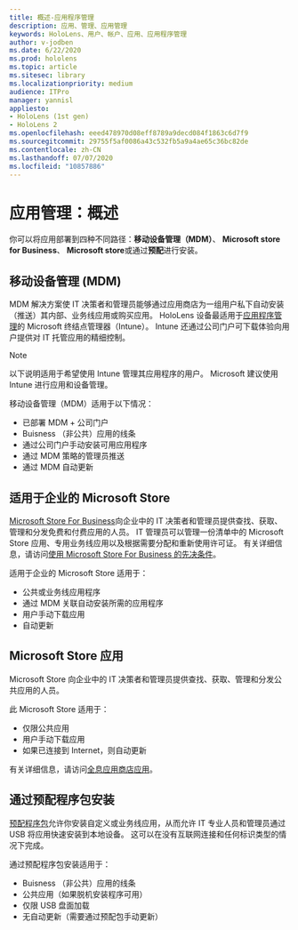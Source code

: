 ```yaml
---
title: 概述-应用程序管理
description: 应用、管理、应用管理
keywords: HoloLens、用户、帐户、应用、应用程序管理
author: v-jodben
ms.date: 6/22/2020
ms.prod: hololens
ms.topic: article
ms.sitesec: library
ms.localizationpriority: medium
audience: ITPro
manager: yannisl
appliesto:
- HoloLens (1st gen)
- HoloLens 2
ms.openlocfilehash: eeed478970d08eff8789a9decd084f1863c6d7f9
ms.sourcegitcommit: 29755f5af0086a43c532fb5a9a4ae65c36bc82de
ms.contentlocale: zh-CN
ms.lasthandoff: 07/07/2020
ms.locfileid: "10857886"
---
```

# 应用管理：概述

你可以将应用部署到四种不同路径：**移动设备管理（MDM）**、 **Microsoft store for Business**、 **Microsoft store**或通过**预配**进行安装。 

## 移动设备管理 (MDM)

MDM 解决方案使 IT 决策者和管理员能够通过应用商店为一组用户私下自动安装（推送）其内部、业务线应用或购买应用。 HoloLens 设备最适用于[应用程序管理](app-deploy-intune.md)的 Microsoft 终结点管理器（Intune）。 Intune 还通过公司门户可下载体验向用户提供对 IT 托管应用的精细控制。

> [!NOTE] 
> 以下说明适用于希望使用 Intune 管理其应用程序的用户。 Microsoft 建议使用 Intune 进行应用和设备管理。
    
移动设备管理（MDM）适用于以下情况： 
* 已部署 MDM + 公司门户 
* Buisness （非公共）应用的线条
* 通过公司门户手动安装可用应用程序
* 通过 MDM 策略的管理员推送
* 通过 MDM 自动更新

## 适用于企业的 Microsoft Store

[Microsoft Store For Business](app-deploy-store-business.md)向企业中的 IT 决策者和管理员提供查找、获取、管理和分发免费和付费应用的人员。 IT 管理员可以管理一份清单中的 Microsoft Store 应用、专用业务线应用以及根据需要分配和重新使用许可证。 有关详细信息，请访问[使用 Microsoft Store For Business 的先决条件](https://docs.microsoft.com/microsoft-store/prerequisites-microsoft-store-for-business)。
    
适用于企业的 Microsoft Store 适用于： 
* 公共或业务线应用程序
* 通过 MDM 关联自动安装所需的应用程序
* 用户手动下载应用
* 自动更新

## Microsoft Store 应用

Microsoft Store 向企业中的 IT 决策者和管理员提供查找、获取、管理和分发公共应用的人员。
    
此 Microsoft Store 适用于： 
* 仅限公共应用
* 用户手动下载应用
* 如果已连接到 Internet，则自动更新

有关详细信息，请访问[全息应用商店应用](https://docs.microsoft.com/hololens/holographic-store-apps)。

## 通过预配程序包安装

[预配程序包](app-deploy-provisioning-package.md)允许你安装自定义或业务线应用，从而允许 IT 专业人员和管理员通过 USB 将应用快速安装到本地设备。 这可以在没有互联网连接和任何标识类型的情况下完成。
    
通过预配程序包安装适用于： 
* Buisness （非公共）应用的线条
* 公共应用（如果脱机安装程序可用）
* 仅限 USB 盘面加载
* 无自动更新（需要通过预配包手动更新）
